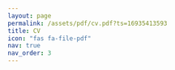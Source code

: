 ```yaml
---
layout: page
permalink: /assets/pdf/cv.pdf?ts=16935413593
title: CV
icon: "fas fa-file-pdf"
nav: true
nav_order: 3
---
```

